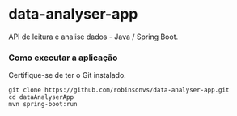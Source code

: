 # data-analyser-app

API de leitura e analise dados - Java / Spring Boot.
### Como executar a aplicação
Certifique-se de ter o Git instalado.
```
git clone https://github.com/robinsonvs/data-analyser-app.git
cd dataAnalyserApp
mvn spring-boot:run
```